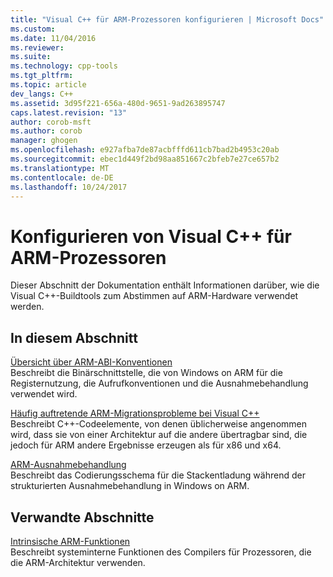 ```yaml
---
title: "Visual C++ für ARM-Prozessoren konfigurieren | Microsoft Docs"
ms.custom: 
ms.date: 11/04/2016
ms.reviewer: 
ms.suite: 
ms.technology: cpp-tools
ms.tgt_pltfrm: 
ms.topic: article
dev_langs: C++
ms.assetid: 3d95f221-656a-480d-9651-9ad263895747
caps.latest.revision: "13"
author: corob-msft
ms.author: corob
manager: ghogen
ms.openlocfilehash: e927afba7de87acbfffd611cb7bad2b4953c20ab
ms.sourcegitcommit: ebec1d449f2bd98aa851667c2bfeb7e27ce657b2
ms.translationtype: MT
ms.contentlocale: de-DE
ms.lasthandoff: 10/24/2017
---
```

# <a name="configure-visual-c-for-arm-processors"></a>Konfigurieren von Visual C++ für ARM-Prozessoren

Dieser Abschnitt der Dokumentation enthält Informationen darüber, wie die Visual C++-Buildtools zum Abstimmen auf ARM-Hardware verwendet werden.  
  
## <a name="in-this-section"></a>In diesem Abschnitt  

[Übersicht über ARM-ABI-Konventionen](../build/overview-of-arm-abi-conventions.md)  
Beschreibt die Binärschnittstelle, die von Windows on ARM für die Registernutzung, die Aufrufkonventionen und die Ausnahmebehandlung verwendet wird.  
  
[Häufig auftretende ARM-Migrationsprobleme bei Visual C++](../build/common-visual-cpp-arm-migration-issues.md)  
Beschreibt C++-Codeelemente, von denen üblicherweise angenommen wird, dass sie von einer Architektur auf die andere übertragbar sind, die jedoch für ARM andere Ergebnisse erzeugen als für x86 und x64.  
  
[ARM-Ausnahmebehandlung](../build/arm-exception-handling.md)  
Beschreibt das Codierungsschema für die Stackentladung während der strukturierten Ausnahmebehandlung in Windows on ARM.  
  
## <a name="related-sections"></a>Verwandte Abschnitte  
  
[Intrinsische ARM-Funktionen](../intrinsics/arm-intrinsics.md)  
Beschreibt systeminterne Funktionen des Compilers für Prozessoren, die die ARM-Architektur verwenden.